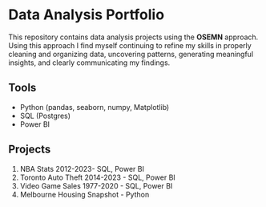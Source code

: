 # Data Analysis Portfolio
This repository contains data analysis projects using the **OSEMN** approach. Using this approach I find myself continuing to refine my skills in properly cleaning and organizing data, uncovering patterns, generating meaningful insights, and clearly communicating my findings. 

## Tools
- Python (pandas, seaborn, numpy, Matplotlib)
- SQL (Postgres)
- Power BI

## Projects
1. NBA Stats 2012-2023- SQL, Power BI
2. Toronto Auto Theft 2014-2023 - SQL, Power BI
3. Video Game Sales 1977-2020 - SQL, Power BI
4. Melbourne Housing Snapshot - Python

